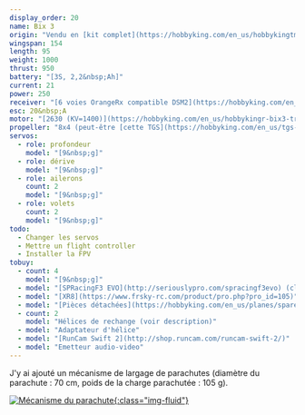 ```yaml
---
display_order: 20
name: Bix 3
origin: "Vendu en [kit complet](https://hobbyking.com/en_us/hobbykingtm-bix3-trainer-fpv-epo-1550mm-pnf.html) par Hobby King"
wingspan: 154
length: 95
weight: 1000
thrust: 950
battery: "[3S, 2,2&nbsp;Ah]"
current: 21
power: 250
receiver: "[6 voies OrangeRx compatible DSM2](https://hobbyking.com/en_us/orangerx-r615x-dsm2-dsmx-compatible-6ch-2-4ghz-receiver-w-cppm.html)"
esc: 20&nbsp;A
motor: "[2630 (KV=1400)](https://hobbyking.com/en_us/hobbykingr-bix3-trainer-1550mm-replacement-motor-2630-1400kv.html)"
propeller: "8x4 (peut-être [cette TGS](https://hobbyking.com/en_us/tgs-precision-sport-propeller-8x4-1pc.html) ou [cette Aerostar](https://hobbyking.com/en_us/apc-style-propeller-8x4-bone-ccw-1pc.html)&nbsp;?)"
servos:
  - role: profondeur
    model: "[9&nbsp;g]"
  - role: dérive
    model: "[9&nbsp;g]"
  - role: ailerons
    count: 2
    model: "[9&nbsp;g]"
  - role: volets
    count: 2
    model: "[9&nbsp;g]"
todo:
  - Changer les servos
  - Mettre un flight controller
  - Installer la FPV
tobuy:
  - count: 4
    model: "[9&nbsp;g]"
  - model: "[SPRacingF3 EVO](http://seriouslypro.com/spracingf3evo) (clones disponibles chez [Banggood])"
  - model: "[XR8](https://www.frsky-rc.com/product/pro.php?pro_id=105)"
  - model: "[Pièces détachées](https://hobbyking.com/en_us/planes/spare-parts/hobbyking-bix3-trainer-1550mm-parts.html)"
  - count: 2
    model: "Hélices de rechange (voir description)"
  - model: "Adaptateur d'hélice"
  - model: "[RunCam Swift 2](http://shop.runcam.com/runcam-swift-2/)"
  - model: "Emetteur audio-video"
---
```

J'y ai ajouté un mécanisme de largage de parachutes (diamètre du parachute&nbsp;: 70&nbsp;cm, poids de la charge parachutée&nbsp;: 105&nbsp;g).

[![Mécanisme du parachute](bix-3-parachute-mechanism.jpg){:class="img-fluid"}](bix-3-parachute-mechanism-hd.jpg)
